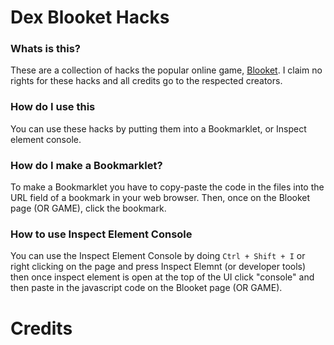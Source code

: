 # Dex Blooket Hacks

### Whats is this?

These are a collection of hacks the popular online game, <a href="https://blooket.com">Blooket</a>. I claim no rights for these hacks and all credits go to the respected creators.
### How do I use this

You can use these hacks by putting them into a Bookmarklet, or Inspect element console.
### How do I make a Bookmarklet?

To make a Bookmarklet you have to copy-paste the code in the files into the URL field of a bookmark in your web browser. Then, once on the Blooket page (OR GAME), click the bookmark.<br>
### How to use Inspect Element Console

You can use the Inspect Element Console by doing `Ctrl + Shift + I` or right clicking on the page and press Inspect Elemnt (or developer tools) then once inspect element is open at the top of the UI click "console" and then paste in the javascript code on the Blooket page (OR GAME).<br>

# Credits
